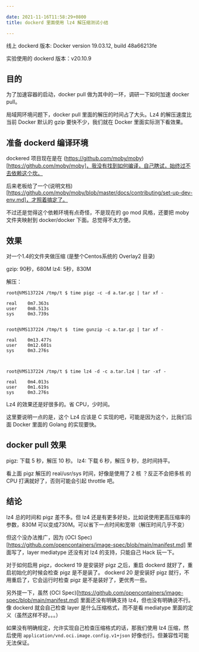 ```yaml
---

date: 2021-11-16T11:58:29+0800
title: dockerd 里面使用 lz4 解压缩测试小结

---
```


线上 dockerd 版本: Docker version 19.03.12, build 48a66213fe

实验使用的 dockerd 版本：v20.10.9

## 目的

为了加速容器的启动，docker pull 做为其中的一环，调研一下如何加速 docker pull。

局域网环境问题下，docker pull 里面的解压的时间占了大头。Lz4 的解压速度比当前 Docker 默认的 gzip 要快不少，我们就在 Docker 里面实际测下看效果。

<!--more-->

## 准备 dockerd 编译环境

dockered 项目现在是在 (https://github.com/moby/moby)[https://github.com/moby/moby]，我没有找到如何编译，自己瞎试，始终过不去依赖这个坎。

后来老板给了一个(说明文档)[https://github.com/moby/moby/blob/master/docs/contributing/set-up-dev-env.md]，才照着搞定了。

不过还是觉得这个依赖环境有点奇怪，不是现在的 go mod 风格，还要把 moby 文件夹映射到 docker/docker 下面。总觉得不太方便。

## 效果

对一个1.4的文件夹做压缩 (是整个Centos系统的 Overlay2 目录)

gzip: 90秒，680M
lz4: 5秒，830M

解压：

```
root@VMS137224 /tmp/t $ time pigz -c -d a.tar.gz | tar xf -

real    0m7.363s
user    0m8.513s
sys     0m3.739s


root@VMS137224 /tmp/t $  time gunzip -c a.tar.gz | tar xf -

real    0m13.477s
user    0m12.601s
sys     0m3.276s



root@VMS137224 /tmp/t $ time lz4 -d -c a.tar.lz4 | tar -xf -

real    0m4.013s
user    0m1.619s
sys     0m3.276s
```

Lz4 的效果还是好很多的。省 CPU，少时间。

这里要说明一点的是，这个 Lz4 应该是 C 实现的吧，可能是因为这个，比我们后面 Docker 里面的 Golang 的实现要快。


## docker pull 效果

pigz: 下载 5 秒，解压 10 秒。
lz4: 下载 6 秒，解压 9 秒，总时间持平。

看上面 pigz 解压的 real/usr/sys 时间，好像是使用了 2 核 ？反正不会把多核 的 CPU 打满就好了，否则可能会引起 throttle 吧。

## 结论

lz4 总的时间和 pigz 差不多。但 lz4 还是有更多好处，比如说使用更高压缩率的参数，830M 可以变成730M。可以省下一点时间和宽带（解压时间几乎不变）

但这个没办法推广，因为 (OCI Spec)[https://github.com/opencontainers/image-spec/blob/main/manifest.md] 里面写了，layer mediatype 还没有对 lz4 的支持，只能自己 Hack 玩一下。


对于如何启用 pigz，dockerd 19 是安装好 pigz 之后，重启 dockerd 就好了，重启初始化的时候会检查 pigz 是不是装了。  dockerd 20 是安装好 pigz 就行，不用重启了，它会运行时检查 pigz 是不是装好了，更优秀一些。


另外提一下，虽然 (OCI Spec)[https://github.com/opencontainers/image-spec/blob/main/manifest.md] 里面还没有明确支持 lz4，但也没有明确说不行。 像 dockerd 就会自己检查 layer 是什么压缩格式，而不是看 mediatype 里面的定义（虽然这样不好。。。）

如果没有明确规定，允许实现自己检查压缩格式的话，那我们使用 lz4 压缩，然后使用 `application/vnd.oci.image.config.v1+json` 好像也行。但兼容性可能无法保证。
